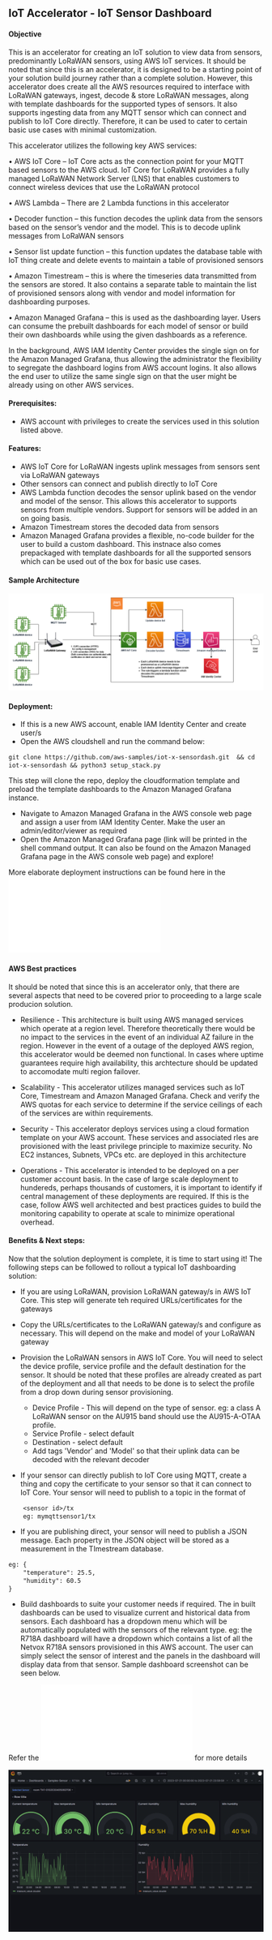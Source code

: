 ## IoT Accelerator - IoT Sensor Dashboard

#### Objective

This is an accelerator for creating an IoT solution to view data from sensors, predominantly LoRaWAN sensors, using AWS IoT services. It should be noted that since this is an accelerator, it is designed to be a starting point of your solution build journey rather than a complete solution. However, this accelerator does create all the AWS resources required to interface with LoRaWAN gateways, ingest, decode & store LoRaWAN messages, along with template dashboards for the supported types of sensors. It also supports ingesting data from any MQTT sensor which can connect and publish to IoT Core directly. Therefore, it can be used to cater to certain basic use cases with minimal customization.

This accelerator utilizes the following key AWS services:

•	AWS IoT Core – IoT Core acts as the connection point for your MQTT based sensors to the AWS cloud. IoT Core for LoRaWAN provides a fully managed LoRaWAN Network Server (LNS) that enables customers to connect wireless devices that use the LoRaWAN protocol

•	AWS Lambda – There are 2 Lambda functions in this accelerator

•	Decoder function – this function decodes the uplink data from the sensors based on the sensor’s vendor and the model. This is to decode uplink messages from LoRaWAN sensors

•	Sensor list update function – this function updates the database table with IoT thing create and delete events to maintain a table of provisioned sensors

•	Amazon Timestream – this is where the timeseries data transmitted from the sensors are stored. It also contains a separate table to maintain the list of provisioned sensors along with vendor and model information for dashboarding purposes.

•	Amazon Managed Grafana – this is used as the dashboarding layer. Users can consume the prebuilt dashboards for each model of sensor or build their own dashboards while using the given dashboards as a reference.

In the background, AWS IAM Identity Center provides the single sign on for the Amazon Managed Grafana, thus allowing the administrator the flexibility to segregate the dashboard logins from AWS account logins. It also allows the end user to utilize the same single sign on that the user might be already using on other AWS services.


#### Prerequisites:
- AWS account with privileges to create the services used in this solution listed above.
#### Features:
 - AWS IoT Core for LoRaWAN ingests uplink messages from sensors sent via LoRaWAN gateways
 - Other sensors can connect and publish directly to IoT Core
 - AWS Lambda function decodes the sensor uplink based on the vendor and model of the sensor. This allows this accelerator to supports sensors from multiple vendors. Support for sensors will be added in an on going basis.
 - Amazon Timestream stores the decoded data from sensors
 - Amazon Managed Grafana provides a flexible, no-code builder for the user to build a custom dashboard. This instnace also comes prepackaged with template dashboards for all the supported sensors which can be used out of the box for basic use cases.

#### Sample Architecture
![Architecture](iot-x-sensordash.drawio.png)
#### Deployment:
- If this is a new AWS account, enable IAM Identity Center and create user/s
- Open the AWS cloudshell and run the command below:

```
git clone https://github.com/aws-samples/iot-x-sensordash.git  && cd iot-x-sensordash && python3 setup_stack.py
```
This step will clone the repo, deploy the cloudformation template and preload the template dashboards to the Amazon Managed Grafana instance.
- Navigate to Amazon Managed Grafana in the AWS console web page and assign a user from IAM Identity Center. Make the user an admin/editor/viewer as required
- Open the Amazon Managed Grafana page (link will be printed in the shell command output. It can also be found on the Amazon Managed Grafana page in the AWS console web page) and explore!

More elaborate deployment instructions can be found here in the ![Deployment Guide](DeploymentGuide.pdf)

#### AWS Best practices

It should be noted that since this is an accelerator only, that there are several aspects that need to be covered prior to proceeding to a large scale producion solution.
 - Resilience - This architecture is built using AWS managed services which operate at a region level. Therefore theoretically there would be no impact to the services in the event of an individual AZ failure in the region. However in the event of a outage of the deployed AWS region, this accelerator would be deemed non functional. In cases where uptime guarantees require high availability, this archtecture should be updated to accomodate multi region failover.

 - Scalability - This accelerator utilizes managed services such as IoT Core, Timestream and Amazon Managed Grafana. Check and verify the AWS quotas for each service to determine if the service ceilings of each of the services are within requirements.

 - Security - This accelerator deploys services using a cloud formation template on your AWS account. These services and associated rles are provisioned with the least privilege principle to maximize security. No EC2 instances, Subnets, VPCs etc. are deployed in this architecture

 - Operations - This accelerator is intended to be deployed on a per customer account basis. In the case of large scale deployment to hundereds, perhaps thousands of customers, it is important to identify if central management of these deployments are required. If this is the case, follow AWS well architected and best practices guides to build the monitoring capability to operate at scale to minimize operational overhead.

#### Benefits & Next steps:

Now that the solution deployment is complete, it is time to start using it! The following steps can be followed to rollout a typical IoT dashboarding solution:

- If you are using LoRaWAN, provision LoRaWAN gateway/s in AWS IoT Core. This step will generate teh required URLs/certificates for the gateways
- Copy the URLs/certificates to the LoRaWAN gateway/s and configure as necessary. This will depend on the make and model of your LoRaWAN gateway
- Provision the LoRaWAN sensors in AWS IoT Core. You will need to select the device profile, service profile and the default destination for the sensor. It should be noted that these profiles are already created as part of the deployment and all that needs to be done is to select the profile from a drop down during sensor provisioning. 
    - Device Profile - This will depend on the type of sensor. eg: a class A LoRaWAN sensor on the AU915 band should use the AU915-A-OTAA profile.
    - Service Profile - select default
    - Destination - select default
    - Add tags 'Vendor' and 'Model' so that their uplink data can be decoded with the relevant decoder

- If your sensor can directly publish to IoT Core using MQTT, create a thing and copy the certificate to your sensor so that it can connect to IoT Core. Your sensor will need to publish to a topic in the format of 

```
    <sensor id>/tx 
    eg: mymqttsensor1/tx
```
- If you are publishing direct, your sensor will need to publish a JSON message. Each property in the JSON object will be stored as a measurement in the TImestream database.
```
eg: {
    "temperature": 25.5,
    "humidity": 60.5
}
```
- Build dashboards to suite your customer needs if required. The in built dashboards can be used to visualize current and historical data from sensors. Each dashboard has a dropdown menu which will be automatically populated with the sensors of the relevant type. eg: the R718A dashboard will have a dropdown which contains a list of all the Netvox R718A sensors provisioned in this AWS account. The user can simply select the sensor of interest and the panels in the dashboard will display data from that sensor. Sample dashboard screenshot can be seen below.

Refer the ![User Guide](UserGuide.pdf) for more details

![Sample dashboard](screenshot.PNG)